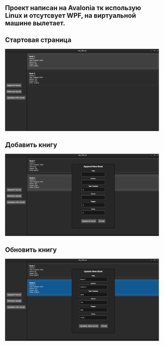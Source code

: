 ## Проект написан на Avalonia тк использую Linux и отсутсвует WPF, на виртуальной машине вылетает.

## Стартовая страница
![startPage.png](readme/startPage.png)

## Добавить книгу
![appendBook.png](readme/appendBook.png)

## Обновить книгу
![updateBook.png](readme/updateBook.png)